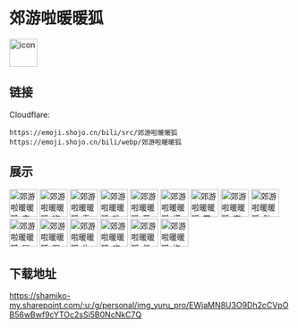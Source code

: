 # 郊游啦暖暖狐
<img src="https://emoji.shojo.cn/bili/src/郊游啦暖暖狐/icon.png" width="50" height="50" alt="icon">

## 链接
Cloudflare:
```
https://emoji.shojo.cn/bili/src/郊游啦暖暖狐
https://emoji.shojo.cn/bili/webp/郊游啦暖暖狐
```
## 展示
<img src="https://emoji.shojo.cn/bili/src/郊游啦暖暖狐/郊游啦暖暖狐-去郊游.png" width="50" height="50" alt="郊游啦暖暖狐-去郊游">
<img src="https://emoji.shojo.cn/bili/src/郊游啦暖暖狐/郊游啦暖暖狐-吃蛋糕.png" width="50" height="50" alt="郊游啦暖暖狐-吃蛋糕">
<img src="https://emoji.shojo.cn/bili/src/郊游啦暖暖狐/郊游啦暖暖狐-春天到了.png" width="50" height="50" alt="郊游啦暖暖狐-春天到了">
<img src="https://emoji.shojo.cn/bili/src/郊游啦暖暖狐/郊游啦暖暖狐-难过.png" width="50" height="50" alt="郊游啦暖暖狐-难过">
<img src="https://emoji.shojo.cn/bili/src/郊游啦暖暖狐/郊游啦暖暖狐-开心.png" width="50" height="50" alt="郊游啦暖暖狐-开心">
<img src="https://emoji.shojo.cn/bili/src/郊游啦暖暖狐/郊游啦暖暖狐-摸鱼咯.png" width="50" height="50" alt="郊游啦暖暖狐-摸鱼咯">
<img src="https://emoji.shojo.cn/bili/src/郊游啦暖暖狐/郊游啦暖暖狐-赏樱.png" width="50" height="50" alt="郊游啦暖暖狐-赏樱">
<img src="https://emoji.shojo.cn/bili/src/郊游啦暖暖狐/郊游啦暖暖狐-变花花.png" width="50" height="50" alt="郊游啦暖暖狐-变花花">
<img src="https://emoji.shojo.cn/bili/src/郊游啦暖暖狐/郊游啦暖暖狐-贴贴.png" width="50" height="50" alt="郊游啦暖暖狐-贴贴">
<img src="https://emoji.shojo.cn/bili/src/郊游啦暖暖狐/郊游啦暖暖狐-冒出.png" width="50" height="50" alt="郊游啦暖暖狐-冒出">
<img src="https://emoji.shojo.cn/bili/src/郊游啦暖暖狐/郊游啦暖暖狐-喝奶茶.png" width="50" height="50" alt="郊游啦暖暖狐-喝奶茶">
<img src="https://emoji.shojo.cn/bili/src/郊游啦暖暖狐/郊游啦暖暖狐-生气.png" width="50" height="50" alt="郊游啦暖暖狐-生气">
<img src="https://emoji.shojo.cn/bili/src/郊游啦暖暖狐/郊游啦暖暖狐-吃惊.png" width="50" height="50" alt="郊游啦暖暖狐-吃惊">
<img src="https://emoji.shojo.cn/bili/src/郊游啦暖暖狐/郊游啦暖暖狐-低落.png" width="50" height="50" alt="郊游啦暖暖狐-低落">
<img src="https://emoji.shojo.cn/bili/src/郊游啦暖暖狐/郊游啦暖暖狐-抱大腿.png" width="50" height="50" alt="郊游啦暖暖狐-抱大腿">

## 下载地址

https://shamiko-my.sharepoint.com/:u:/g/personal/img_yuru_pro/EWjaMN8U3O9Dh2cCVpOB56wBwf9cYTOc2sSi5B0NcNkC7Q